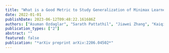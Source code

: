 ```yaml
---
title: "What is a Good Metric to Study Generalization of Minimax Learners?"
date: 2022-01-01
publishDate: 2023-06-12T09:48:22.161686Z
authors: ["Asuman Ozdaglar", "Sarath Pattathil", "Jiawei Zhang", "Kaiqing Zhang"]
publication_types: ["2"]
abstract: ""
featured: false
publication: "*arXiv preprint arXiv:2206.04502*"
---
```



